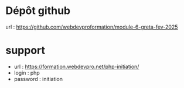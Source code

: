 # Dépôt github

url : <https://github.com/webdevproformation/module-6-greta-fev-2025>

# support

- url : <https://formation.webdevpro.net/php-initiation/>
- login : php
- password : initiation